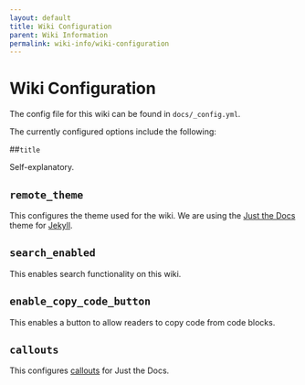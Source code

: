 ```yaml
---
layout: default
title: Wiki Configuration
parent: Wiki Information
permalink: wiki-info/wiki-configuration
---
```


# Wiki Configuration

The config file for this wiki can be found in `docs/_config.yml`.

The currently configured options include the following:

##`title`

Self-explanatory.

## `remote_theme`

This configures the theme used for the wiki. We are using the [Just the Docs](https://just-the-docs.com/) theme for [Jekyll](https://jekyllrb.com/).

## `search_enabled`

This enables search functionality on this wiki.

## `enable_copy_code_button`

This enables a button to allow readers to copy code from code blocks.

## `callouts`

This configures [callouts](https://just-the-docs.com/docs/ui-components/callouts/) for Just the Docs.
